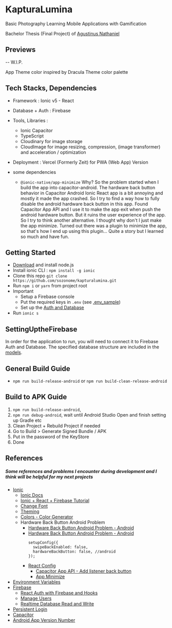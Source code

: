 # KapturaLumina

Basic Photography Learning Mobile Applications with Gamification

Bachelor Thesis (Final Project) of [Agustinus Nathaniel](https://agustinusnathaniel.com)

## Previews
-- W.I.P.

App Theme color inspired by Dracula Theme color palette

## Tech Stacks, Dependencies
* Framework : Ionic v5 - React
* Database + Auth : Firebase
* Tools, Libraries : 
  - Ionic Capacitor
  - TypeScript
  - Cloudinary for image storage
  - CloudImage for image resizing, compression, (image transformer) and acceleration / optimization
* Deployment : Vercel (Formerly Zeit) for PWA (Web App) Version

* some dependencies
  - `@ionic-native/app-minimize`
    Why? So the problem started when I build the app into capacitor-android. The hardware back button behavior in Capacitor Android Ionic React app is a bit annoying and mostly it made the app crashed. So I try to find a way how to fully disable the android hardware back button in this app. Found Capacitor App API and I use it to make the app exit when push the android hardware button. But it ruins the user experience of the app. So I try to think another alternative. I thought why don't I just make the app minimize. Turned out there was a plugin to minimize the app, so that's how I end up using this plugin... Quite a story but I learned so much and have fun.

## Getting Started
* [Download](https://nodejs.org) and install node.js
* Install ionic CLI : 
  `npm install -g ionic`
* Clone this repo
  `git clone https://github.com/sozonome/kapturalumina.git`
* Run `npm i` or `yarn` from project root
* Important
  - Setup a Firebase console
  - Put the required keys in `.env` (see [.env_sample](https://github.com/sozonome/kapturalumina/blob/master/.env_sample))
  - Set up the [Auth and Database](#SettingUptheFirebase)
* Run `ionic s`

## SettingUptheFirebase
In order for the application to run, you will need to connect it to Firebase Auth and Database. The specified database structure are included in the [models](https://github.com/sozonome/kapturalumina/blob/master/src/models/learnModules.tsx).

## General Build Guide
* `npm run build-release-android` or `npm run build-clean-release-android`

## Build to APK Guide
1. `npm run build-release-android`,
2. `npm run debug-android`, wait until Android Studio Open and finish setting up Gradle etc
3. Clean Project + Rebuild Project if needed
4. Go to Build > Generate Signed Bundle / APK 
5. Put in the password of the KeyStore
6. Done

## References
##### Some references and problems I encounter during development and I think will be helpful for my next projects
- [Ionic](https://ionicframerwork.com/)
  - [Ionic Docs](https://ionicframework.com/docs/react) 
  - [Ionic + React + Firebase Tutorial](https://www.youtube.com/playlist?list=PLYxzS__5yYQlhvyLXSKhv4oAvl06MInSE)
  - [Change Font](https://commentedcoding.com/how-to-create-a-settings-page-with-customizable-font-family-in-ionic-5-steps/)
  - [Theming](https://ionicframework.com/docs/theming/themes)
  - [Colors - Color Generator](https://ionicframework.com/docs/theming/colors)
  - Hardware Back Button Android Problem
    - [Hardware Back Button Android Problem - Android](https://ionicframework.com/docs/developing/hardware-back-button)
    - [Hardware Back Button Android Problem - Android](https://forum.ionicframework.com/t/react-handle-hardware-back-button/183566/3)
      <pre><code>setupConfig({
        swipeBackEnabled: false,
        hardwareBackButton: false, //android
      });</code></pre>
    - [React Config](https://ionicframework.com/docs/react/config)
      - [Capacitor App API - Add listener back button](https://capacitor.ionicframework.com/docs/apis/app/)
      - [App Minimize](https://ionicframework.com/docs/native/app-minimize)
- [Environment Variables](https://www.youtube.com/watch?v=17UVejOw3zA)
- [Firebase](https://firebase.google.com/)
  - [React Auth with Firebase and Hooks](https://www.youtube.com/watch?v=unr4s3jd9qA)
  - [Manage Users](https://firebase.google.com/docs/auth/web/manage-users)
  - [Realtime Database Read and Write](https://firebase.google.com/docs/database/web/read-and-write)
- [Persistent Login](https://www.youtube.com/watch?v=2Oz-OLB8FQQ)
- [Capacitor](https://capacitor.ionicframework.com/docs/)
- [Android App Version Number](https://www.freakyjolly.com/change-version-number-of-app-in-android-studio/#.XtM01TPiuHs)
